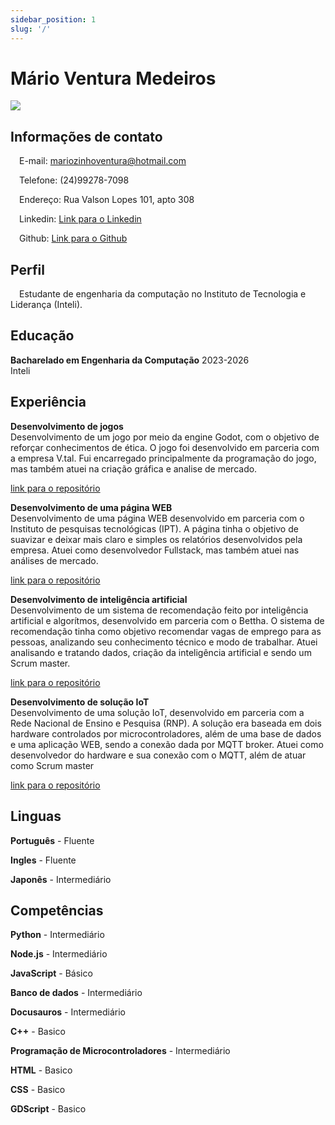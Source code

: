 ```yaml
---
sidebar_position: 1
slug: '/'
---
```


# Mário Ventura Medeiros

<img src="./img/Foto_minha.jpeg" style={{height:500}}/>

## Informações de contato

&emsp;E-mail: mariozinhoventura@hotmail.com

&emsp;Telefone: (24)99278-7098

&emsp;Endereço: Rua Valson Lopes 101, apto 308

&emsp;Linkedin: [Link para o Linkedin](https://www.linkedin.com/in/mário-ventura-medeiros-123682291/)

&emsp;Github: [Link para o Github](https://github.com/MarioVenturaMedeiros)

## Perfil

&emsp;Estudante de engenharia da computação no Instituto de Tecnologia e Liderança (Inteli).

## Educação

<div style={{ display: 'flex', justifyContent: 'space-between', alignItems: 'center' }}>
    <span><strong>Bacharelado em Engenharia da Computação</strong></span>
    <span>2023-2026</span>
</div>
Inteli

## Experiência

<div style={{ display: 'flex', justifyContent: 'space-between', alignItems: 'center' }}>
    <span><strong>Desenvolvimento de jogos</strong></span>
</div>
Desenvolvimento de um jogo por meio da engine Godot, com o objetivo de reforçar conhecimentos de ética. O jogo foi desenvolvido em parceria com a empresa V.tal. Fui encarregado principalmente da programação do jogo, mas também atuei na criação gráfica e analise de mercado.

[link para o repositório](https://github.com/2023M1T8-Inteli/grupo1)

<div style={{ display: 'flex', justifyContent: 'space-between', alignItems: 'center' }}>
    <span><strong>Desenvolvimento de uma página WEB</strong></span>
</div>
Desenvolvimento de uma página WEB desenvolvido em parceria com o Instituto de pesquisas tecnológicas (IPT). A página tinha o objetivo de suavizar e deixar mais claro e simples os relatórios desenvolvidos pela empresa. Atuei como desenvolvedor Fullstack, mas também atuei nas análises de mercado. 

[link para o repositório](https://github.com/2023M2T8-Inteli/Projeto4)

<div style={{ display: 'flex', justifyContent: 'space-between', alignItems: 'center' }}>
    <span><strong>Desenvolvimento de inteligência artificial</strong></span>
</div>
Desenvolvimento de um sistema de recomendação feito por inteligência artificial e algorítmos, desenvolvido em parceria com o Bettha. O sistema de recomendação tinha como objetivo recomendar vagas de emprego para as pessoas, analizando seu conhecimento técnico e modo de trabalhar. Atuei analisando e tratando dados, criação da inteligência artificial e sendo um Scrum master.

[link para o repositório](https://github.com/2023M3T8-Inteli/grupo1)

<div style={{ display: 'flex', justifyContent: 'space-between', alignItems: 'center' }}>
    <span><strong>Desenvolvimento de solução IoT</strong></span>
</div>
Desenvolvimento de uma solução IoT, desenvolvido em parceria com a Rede Nacional de Ensino e Pesquisa (RNP). A solução era baseada em dois hardware controlados por microcontroladores, além de uma base de dados e uma aplicação WEB, sendo a conexão dada por MQTT broker. Atuei como desenvolvedor do hardware e sua conexão com o MQTT, além de atuar como Scrum master

[link para o repositório](https://github.com/2023M4T8Inteli/grupo3)

## Linguas

**Português** - Fluente

**Ingles** - Fluente

**Japonês** - Intermediário

## Competências

**Python** - Intermediário

**Node.js** - Intermediário

**JavaScript** - Básico

**Banco de dados** - Intermediário

**Docusauros** - Intermediário

**C++** - Basico

**Programação de Microcontroladores** - Intermediário

**HTML** - Basico

**CSS** - Basico

**GDScript** - Basico